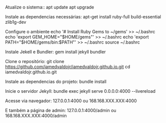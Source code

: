 Atualize o sistema::
apt update
apt upgrade

Instale as dependencias necessárias:
apt-get install ruby-full build-essential zlib1g-dev

Configure o ambiente 
echo '# Install Ruby Gems to ~/gems' >> ~/.bashrc
echo 'export GEM_HOME="$HOME/gems"' >> ~/.bashrc
echo 'export PATH="$HOME/gems/bin:$PATH"' >> ~/.bashrc
source ~/.bashrc

Instale Jekell e Bundler:
gem install jekyll bundler

Clone o repositório:
git clone https://github.com/iamedvaldojr/iamedvaldojr.github.io.git
cd iamedvaldojr.github.io.git

Instale as dependencias do projeto:
bundle install

Inicie o servidor Jekyll:
bundle exec jekyll serve 0.0.0.0:4000 --livereload

Acesse via navegador:
127.0.0.1:4000 ou 168.168.XXX.XXX:4000

E também a página de admin:
127.0.0.1:4000/admin ou 168.168.XXX.XXX:4000/admin
